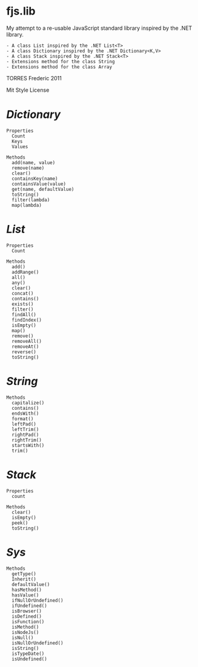 fjs.lib
======
My attempt to a re-usable JavaScript standard library inspired by the .NET library.

    - A class List inspired by the .NET List<T>
    - A class Dictionary inspired by the .NET Dictionary<K,V>
    - A class Stack inspired by the .NET Stack<T>
    - Extensions method for the class String
    - Extensions method for the class Array

TORRES Frederic 2011

Mit Style License

  ***Dictionary***
===============

    Properties
      Count
      Keys
      Values

    Methods
      add(name, value)
      remove(name)
      clear()
      containsKey(name)
      containsValue(value)
      get(name, defaultValue)
      toString()
      filter(lambda)
      map(lambda)

  ***List***
===============

    Properties
      Count

    Methods
      add()
      addRange()
      all()
      any()
      clear()
      concat()
      contains()
      exists()
      filter()
      findAll()
      findIndex()
      isEmpty()
      map()
      remove()
      removeAll()
      removeAt()
      reverse()
      toString()


  ***String***
===============

    Methods
      capitalize()
      contains()
      endsWith()
      format()
      leftPad()
      leftTrim()
      rightPad()
      rightTrim()
      startsWith()
      trim()


  ***Stack***
===============

    Properties
      count

    Methods
      clear()
      isEmpty()
      peek()
      toString()


  ***Sys***
===============

    Methods
      getType()
      Inherit()
      defaultValue()
      hasMethod()
      hasValue()
      ifNullOrUndefined()
      ifUndefined()
      isBrowser()
      isDefined()
      isFunction()
      isMethod()
      isNodeJs()
      isNull()
      isNullOrUndefined()
      isString()
      isTypeDate()
      isUndefined()


